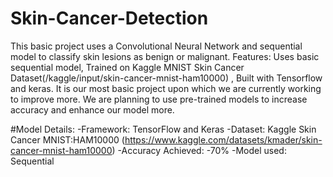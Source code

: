 # Skin-Cancer-Detection
This basic project uses a Convolutional Neural Network and sequential model to classify skin lesions as benign or malignant. Features: Uses basic sequential model, Trained on Kaggle MNIST Skin Cancer Dataset(/kaggle/input/skin-cancer-mnist-ham10000) , Built with Tensorflow and keras. 
It is our most basic project upon which we are currently working to improve more. We are planning to use pre-trained models to increase accuracy and enhance our model more.

#Model Details:
-Framework: TensorFlow and Keras
-Dataset: Kaggle Skin Cancer MNIST:HAM10000 (https://www.kaggle.com/datasets/kmader/skin-cancer-mnist-ham10000)
-Accuracy Achieved: -70%
-Model used: Sequential
